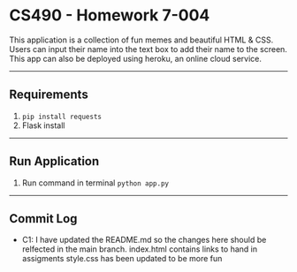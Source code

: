 # CS490 - Homework 7-004

This application is a collection of fun memes and beautiful HTML & CSS.
Users can input their name into the text box to add their name to the screen.
This app can also be deployed using heroku, an online cloud service. 
___
## Requirements

1. ```pip install requests ```
2. Flask install
___

## Run Application
1. Run command in terminal ```python app.py```
___

## Commit Log
   * C1: I have updated the README.md so the changes here should be relfected in the main
branch.
index.html contains links to hand in assigments
style.css has been updated to be more fun
